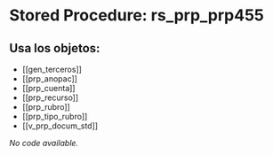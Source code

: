 # Stored Procedure: rs_prp_prp455

## Usa los objetos:
- [[gen_terceros]]
- [[prp_anopac]]
- [[prp_cuenta]]
- [[prp_recurso]]
- [[prp_rubro]]
- [[prp_tipo_rubro]]
- [[v_prp_docum_std]]

*No code available.*
